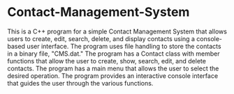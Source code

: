 # Contact-Management-System
This is a C++ program for a simple Contact Management System that allows users to create, edit, search, delete, and display contacts using a console-based user interface. The program uses file handling to store the contacts in a binary file, "CMS.dat." The program has a Contact class with member functions that allow the user to create, show, search, edit, and delete contacts. The program has a main menu that allows the user to select the desired operation. The program provides an interactive console interface that guides the user through the various functions.
